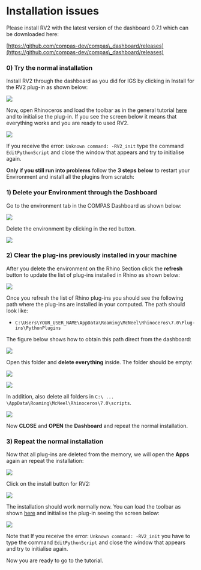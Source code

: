# Installation issues

Please install RV2 with the latest version of the dashboard 0.7.1 which can be downloaded here:

[https://github.com/compas-dev/compas\_dashboard/releases](https://github.com/compas-dev/compas\_dashboard/releases)

### 0) Try the normal installation

Install RV2 through the dashboard as you did for IGS by clicking in Install for the RV2 plug-in as shown below:

![](<../.gitbook/assets/image (28).png>)

Now, open Rhinoceros and load the toolbar as in the general tutorial [here](compas-tools.md) and to initialise the plug-in. If you see the screen below it means that everything works and you are ready to used RV2.

![](<../.gitbook/assets/image (293).png>)

If you receive the error: `Unknown command: -RV2_init` type the command `EditPythonScript` and close the window that appears and try to initialise again.

**Only if you still run into problems** follow the **3 steps below** to restart your Environment and install all the plugins from scratch:

### 1) Delete your Environment through the Dashboard

Go to the environment tab in the COMPAS Dashboard as shown below:

![](<../.gitbook/assets/image (47).png>)

Delete the environment by clicking in the red button.

![](<../.gitbook/assets/image (17).png>)

### 2) Clear the plug-ins previously installed in your machine

After you delete the environment on the Rhino Section click the **refresh** button to update the list of plug-ins installed in Rhino as shown below:

![](<../.gitbook/assets/image (13).png>)

Once you refresh the list of Rhino plug-ins you should see the following path where the plug-ins are installed in your computed. The path should look like:

* `C:\Users\YOUR_USER_NAME\AppData\Roaming\McNeel\Rhinoceros\7.0\Plug-ins\PythonPlugins`

The figure below shows how to obtain this path direct from the dashboard:

![](<../.gitbook/assets/image (41).png>)

Open this folder and **delete everything** inside. The folder should be empty:

![](<../.gitbook/assets/image (108).png>)

![](<../.gitbook/assets/image (155).png>)

In addition, also delete all folders in `C:\ ... \AppData\Roaming\McNeel\Rhinoceros\7.0\scripts`.

![](../.gitbook/assets/scripts\_folder.jpg)

Now **CLOSE** and **OPEN** the **Dashboard** and repeat the normal installation.

### 3) Repeat the normal installation

Now that all plug-ins are deleted from the memory, we will open the **Apps** again an repeat the installation:

![](<../.gitbook/assets/image (383).png>)

Click on the install button for RV2:

![](<../.gitbook/assets/image (256).png>)

The installation should work normally now. You can load the toolbar as shown [here](compas-tools.md) and initialise the plug-in seeing the screen below:

![](<../.gitbook/assets/image (400).png>)

Note that If you receive the error: `Unknown command: -RV2_init` you have to type the command `EditPythonScript` and close the window that appears and try to initialise again.

Now you are ready to go to the tutorial.

